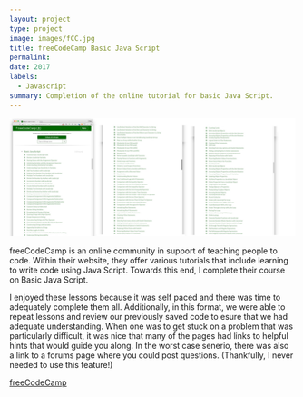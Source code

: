 ```yaml
---
layout: project
type: project
image: images/fCC.jpg
title: freeCodeCamp Basic Java Script
permalink: 
date: 2017
labels:
  - Javascript
summary: Completion of the online tutorial for basic Java Script.
---
```


<img class="ui medium right floated rounded image" src="../images/fCC2.jpg">

freeCodeCamp is an online community in support of teaching people to code.  Within their website, they offer various tutorials that include learning to write code using Java Script.  Towards this end, I complete their course on Basic Java Script.

I enjoyed these lessons because it was self paced and there was time to adequately complete them all.  Additionally, in this format, we were able to repeat lessons and review our previously saved code to esure that we had adequate understanding.  When one was to get stuck on a problem that was particularly difficult, it was nice that many of the pages had links to helpful hints that would guide you along.  In the worst case senerio, there was also a link to a forums page where you could post questions.  (Thankfully, I never needed to use this feature!)
 
<a href="https://www.freecodecamp.org/">freeCodeCamp</a>

